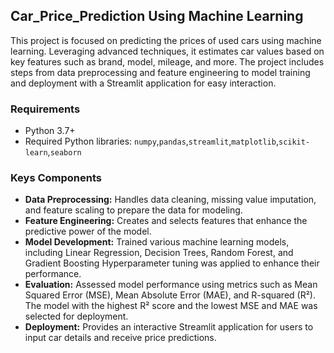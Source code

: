 ## Car_Price_Prediction Using Machine Learning
This project is focused on predicting the prices of used cars using machine learning. Leveraging advanced techniques, it estimates car values based on key features such as brand, model, mileage, and more. The project includes steps from data preprocessing and feature engineering to model training and deployment with a Streamlit application for easy interaction.
### Requirements
* Python 3.7+
* Required Python libraries: `numpy`,`pandas`,`streamlit`,`matplotlib`,`scikit-learn`,`seaborn`
### Keys Components
* **Data Preprocessing:** Handles data cleaning, missing value imputation, and feature scaling to prepare the data for modeling.
* **Feature Engineering:** Creates and selects features that enhance the predictive power of the model.
* **Model Development:** Trained various machine learning models, including Linear Regression, Decision Trees, Random Forest, and Gradient Boosting Hyperparameter tuning was applied to enhance their performance.
* **Evaluation:** Assessed model performance using metrics such as Mean Squared Error (MSE), Mean Absolute Error (MAE), and R-squared (R²). The model with the highest R² score and the lowest MSE and MAE was selected for deployment.
* **Deployment:** Provides an interactive Streamlit application for users to input car details and receive price predictions.
